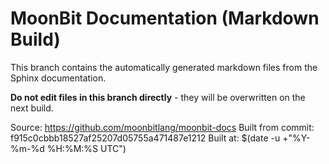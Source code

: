 # MoonBit Documentation (Markdown Build)

This branch contains the automatically generated markdown files from the Sphinx documentation.

**Do not edit files in this branch directly** - they will be overwritten on the next build.

Source: https://github.com/moonbitlang/moonbit-docs
Built from commit: f915c0cbbb18527af25207d05755a471487e1212
Built at: $(date -u +"%Y-%m-%d %H:%M:%S UTC")
